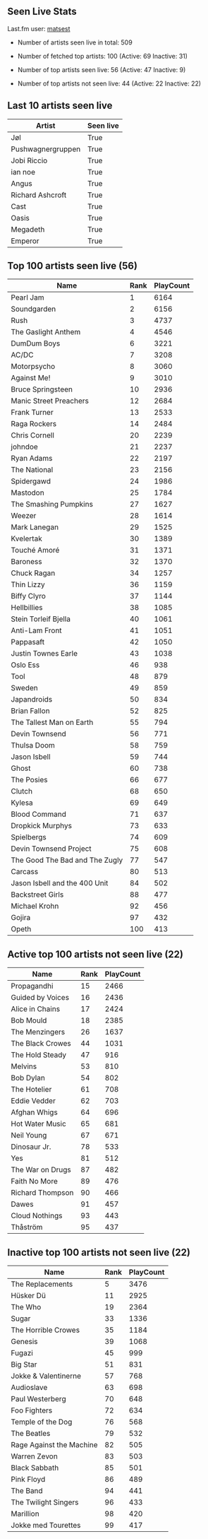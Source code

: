 ## Seen Live Stats

Last.fm user: [matsest](https://www.last.fm/user/matsest)

- Number of artists seen live in total: 509

- Number of fetched top artists: 100 (Active: 69 Inactive: 31)

- Number of top artists seen live: 56 (Active: 47 Inactive: 9)

- Number of top artists not seen live: 44 (Active: 22 Inactive: 22)

## Last 10 artists seen live

Artist            | Seen live
----------------- | ---------
Jøl               | True     
Pushwagnergruppen | True     
Jobi Riccio       | True     
ian noe           | True     
Angus             | True     
Richard Ashcroft  | True     
Cast              | True     
Oasis             | True     
Megadeth          | True     
Emperor           | True     

## Top 100 artists seen live (56)

Name                           | Rank | PlayCount
------------------------------ | ---- | ---------
Pearl Jam                      | 1    | 6164     
Soundgarden                    | 2    | 6156     
Rush                           | 3    | 4737     
The Gaslight Anthem            | 4    | 4546     
DumDum Boys                    | 6    | 3221     
AC/DC                          | 7    | 3208     
Motorpsycho                    | 8    | 3060     
Against Me!                    | 9    | 3010     
Bruce Springsteen              | 10   | 2936     
Manic Street Preachers         | 12   | 2684     
Frank Turner                   | 13   | 2533     
Raga Rockers                   | 14   | 2484     
Chris Cornell                  | 20   | 2239     
johndoe                        | 21   | 2237     
Ryan Adams                     | 22   | 2197     
The National                   | 23   | 2156     
Spidergawd                     | 24   | 1986     
Mastodon                       | 25   | 1784     
The Smashing Pumpkins          | 27   | 1627     
Weezer                         | 28   | 1614     
Mark Lanegan                   | 29   | 1525     
Kvelertak                      | 30   | 1389     
Touché Amoré                   | 31   | 1371     
Baroness                       | 32   | 1370     
Chuck Ragan                    | 34   | 1257     
Thin Lizzy                     | 36   | 1159     
Biffy Clyro                    | 37   | 1144     
Hellbillies                    | 38   | 1085     
Stein Torleif Bjella           | 40   | 1061     
Anti-Lam Front                 | 41   | 1051     
Pappasaft                      | 42   | 1050     
Justin Townes Earle            | 43   | 1038     
Oslo Ess                       | 46   | 938      
Tool                           | 48   | 879      
Sweden                         | 49   | 859      
Japandroids                    | 50   | 834      
Brian Fallon                   | 52   | 825      
The Tallest Man on Earth       | 55   | 794      
Devin Townsend                 | 56   | 771      
Thulsa Doom                    | 58   | 759      
Jason Isbell                   | 59   | 744      
Ghost                          | 60   | 738      
The Posies                     | 66   | 677      
Clutch                         | 68   | 650      
Kylesa                         | 69   | 649      
Blood Command                  | 71   | 637      
Dropkick Murphys               | 73   | 633      
Spielbergs                     | 74   | 609      
Devin Townsend Project         | 75   | 608      
The Good The Bad and The Zugly | 77   | 547      
Carcass                        | 80   | 513      
Jason Isbell and the 400 Unit  | 84   | 502      
Backstreet Girls               | 88   | 477      
Michael Krohn                  | 92   | 456      
Gojira                         | 97   | 432      
Opeth                          | 100  | 413      

## Active top 100 artists not seen live (22)

Name             | Rank | PlayCount
---------------- | ---- | ---------
Propagandhi      | 15   | 2466     
Guided by Voices | 16   | 2436     
Alice in Chains  | 17   | 2424     
Bob Mould        | 18   | 2385     
The Menzingers   | 26   | 1637     
The Black Crowes | 44   | 1031     
The Hold Steady  | 47   | 916      
Melvins          | 53   | 810      
Bob Dylan        | 54   | 802      
The Hotelier     | 61   | 708      
Eddie Vedder     | 62   | 703      
Afghan Whigs     | 64   | 696      
Hot Water Music  | 65   | 681      
Neil Young       | 67   | 671      
Dinosaur Jr.     | 78   | 533      
Yes              | 81   | 512      
The War on Drugs | 87   | 482      
Faith No More    | 89   | 476      
Richard Thompson | 90   | 466      
Dawes            | 91   | 457      
Cloud Nothings   | 93   | 443      
Thåström         | 95   | 437      

## Inactive top 100 artists not seen live (22)

Name                     | Rank | PlayCount
------------------------ | ---- | ---------
The Replacements         | 5    | 3476     
Hüsker Dü                | 11   | 2925     
The Who                  | 19   | 2364     
Sugar                    | 33   | 1336     
The Horrible Crowes      | 35   | 1184     
Genesis                  | 39   | 1068     
Fugazi                   | 45   | 999      
Big Star                 | 51   | 831      
Jokke & Valentinerne     | 57   | 768      
Audioslave               | 63   | 698      
Paul Westerberg          | 70   | 648      
Foo Fighters             | 72   | 634      
Temple of the Dog        | 76   | 568      
The Beatles              | 79   | 532      
Rage Against the Machine | 82   | 505      
Warren Zevon             | 83   | 503      
Black Sabbath            | 85   | 501      
Pink Floyd               | 86   | 489      
The Band                 | 94   | 441      
The Twilight Singers     | 96   | 433      
Marillion                | 98   | 420      
Jokke med Tourettes      | 99   | 417      
